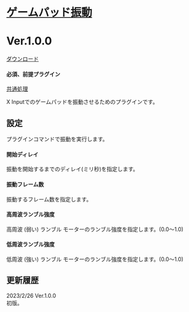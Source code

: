 # [ゲームパッド振動](https://raw.githubusercontent.com/nuun888/MZ/master/NUUN_GamePadVibration.js)
# Ver.1.0.0
[ダウンロード](https://raw.githubusercontent.com/nuun888/MZ/master/NUUN_GamePadVibration.js)
#### 必須、前提プラグイン
[共通処理](https://github.com/nuun888/MZ/blob/master/README/Base.md)  

X Inputでのゲームパッドを振動させるためのプラグインです。  

## 設定
プラグインコマンドで振動を実行します。  
#### 開始ディレイ
振動を開始するまでのディレイ(ミリ秒)を指定します。  

#### 振動フレーム数
振動するフレーム数を指定します。  

#### 高周波ランブル強度
高周波 (弱い) ランブル モーターのランブル強度を指定します。(0.0～1.0)  

#### 低周波ランブル強度
低周波 (強い) ランブル モーターのランブル強度を指定します。(0.0～1.0)  

## 更新履歴  
2023/2/26 Ver.1.0.0  
初版。  
